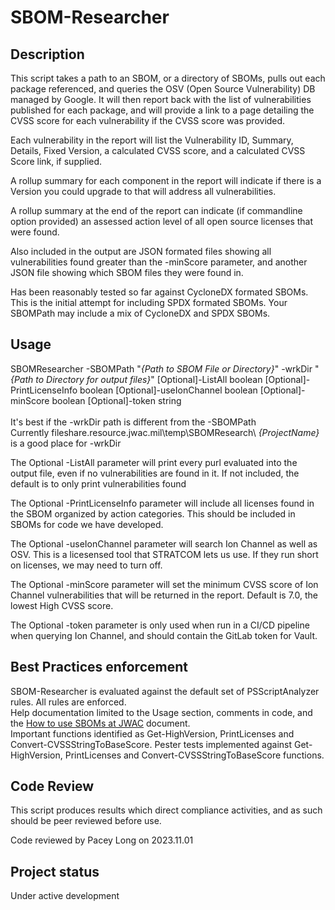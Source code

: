 # SBOM-Researcher


## Description
This script takes a path to an SBOM, or a directory of SBOMs, pulls out each
package referenced, and queries the OSV (Open Source Vulnerability) DB
managed by Google. It will then report back with the list of vulnerabilities
published for each package, and will provide a link to a page detailing the
CVSS score for each vulnerability if the CVSS score was provided.

Each vulnerability in the report will list the Vulnerability ID, Summary,
Details, Fixed Version, a calculated CVSS score, and a calculated CVSS Score link, if supplied.

A rollup summary for each component in the report will indicate if there is a Version
you could upgrade to that will address all vulnerabilities.

A rollup summary at the end of the report can indicate (if commandline option provided)
an assessed action level of all open source licenses that were found.

Also included in the output are JSON formated files showing all vulnerabilities found greater than the -minScore
parameter, and another JSON file showing which SBOM files they were found in.

Has been reasonably tested so far against CycloneDX formated SBOMs.
This is the initial attempt for including SPDX formated SBOMs.
Your SBOMPath may include a mix of CycloneDX and SPDX SBOMs.
## Usage
SBOMResearcher -SBOMPath "_{Path to SBOM File or Directory}_" -wrkDir
"_{Path to Directory for output files}_" [Optional]-ListAll boolean [Optional]-PrintLicenseInfo boolean [Optional]-useIonChannel boolean [Optional]-minScore boolean [Optional]-token string\
\
It's best if the -wrkDir path is different from the -SBOMPath \
Currently fileshare.resource.jwac.mil\temp\SBOMResearch\ _{ProjectName}_ is
a good place for -wrkDir

The Optional -ListAll parameter will print every purl evaluated into the
output file, even if no vulnerabilities are found in it. If not included,
the default is to only print vulnerabilities found

The Optional -PrintLicenseInfo parameter will include all licenses found in the SBOM organized by action categories. This should be included in SBOMs for code we have developed.

The Optional -useIonChannel parameter will search Ion Channel as well as OSV. This is a licesensed tool that STRATCOM lets us use. If they run short on licenses, we may need to turn off.

The Optional -minScore parameter will set the minimum CVSS score of Ion Channel vulnerabilities that will be returned in the report. Default is 7.0, the lowest High CVSS score.

The Optional -token parameter is only used when run in a CI/CD pipeline when querying Ion Channel, and should contain the GitLab token for Vault.

## Best Practices enforcement
SBOM-Researcher is evaluated against the default set of PSScriptAnalyzer
rules. All rules are enforced. \
Help documentation limited to the Usage section, comments in code, and the [How to use SBOMs at JWAC](https://urxjira.resource.jwac.mil:8444/download/attachments/70516958/How%20to%20deal%20with%20SBOMs%20at%20JWAC.docx?api=v2) document.\
Important functions identified as Get-HighVersion, PrintLicenses and Convert-CVSSStringToBaseScore.
Pester tests implemented against Get-HighVersion, PrintLicenses and Convert-CVSSStringToBaseScore functions.

## Code Review
This script produces results which direct compliance activities, and as such should be peer reviewed before use.

Code reviewed by Pacey Long on 2023.11.01

## Project status
Under active development
